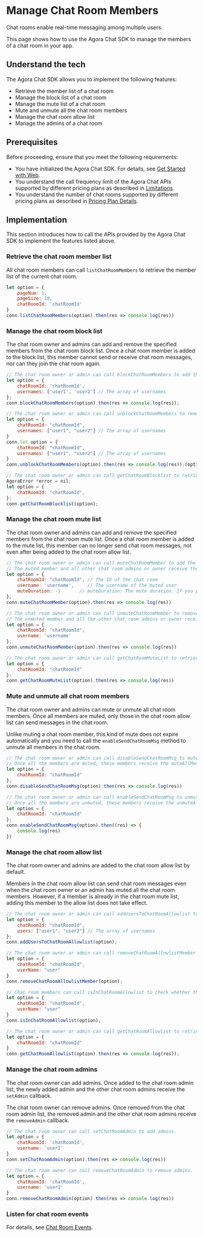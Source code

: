 # Manage Chat Room Members

Chat rooms enable real-time messaging among multiple users.

This page shows how to use the Agora Chat SDK to manage the members of a chat room in your app.

## Understand the tech

The Agora Chat SDK allows you to implement the following features:

- Retrieve the member list of a chat room
- Manage the block list of a chat room
- Manage the mute list of a chat room
- Mute and unmute all the chat room members
- Manage the chat room allow list
- Manage the admins of a chat room


## Prerequisites

Before proceeding, ensure that you meet the following requirements:

- You have initialized the Agora Chat SDK. For details, see [Get Started with Web](./agora_chat_get_started_web?platform=Web).
- You understand the call frequency limit of the Agora Chat APIs supported by different pricing plans as described in [Limitations](./agora_chat_limitation?platform=Web).
- You understand the number of chat rooms supported by different pricing plans as described in [Pricing Plan Details](./agora_chat_plan?platform=Web).


## Implementation

This section introduces how to call the APIs provided by the Agora Chat SDK to implement the features listed above.

### Retrieve the chat room member list

All chat room members can call `listChatRoomMembers` to retrieve the member list of the current chat room.

```javascript
let option = {
    pageNum: 1,
    pageSize: 10,
    chatRoomId: 'chatRoomId'
}
conn.listChatRoomMembers(option).then(res => console.log(res))
```

### Manage the chat room block list

The chat room owner and admins can add and remove the specified members from the chat room block list. Once a chat room member is added to the block list, this member cannot send or receive chat room messages, nor can they join the chat room again.

```javascript
// The chat room owner or admin can call blockChatRoomMembers to add the specified members to the chat room block list.
let option = {
    chatRoomId: 'chatRoomId',
    usernames: ['user1', 'user2'] // The array of usernames
};
conn.blockChatRoomMembers(option).then(res => console.log(res));

// The chat room owner or admin can call unblockChatRoomMembers to remove the specified users from the block list.
let option = {
    chatRoomId: "chatRoomId",
    usernames: ["user1", "user2"] // The array of usernames
}
conn.let option = {
    chatRoomId: "chatRoomId",
    usernames: ["user1", "user2"] // The array of usernames
}
conn.unblockChatRoomMembers(option).then(res => console.log(res));(option).then(res => console.log(res));

// The chat room owner or admin can call getChatRoomBlocklist to retrieve the block list of the current chat room.
AgoraError *error = nil;
let option = {
    chatRoomId: "chatRoomId",
};
conn.getChatRoomBlocklist(option);
```


### Manage the chat room mute list

The chat room owner and admins can add and remove the specified members from the chat room mute list. Once a chat room member is added to the mute list, this member can no longer send chat room messages, not even after being added to the chat room allow list.

```javascript
// The chat room owner or admin can call muteChatRoomMember to add the specified user to the chat room block list.
// The muted member and all other chat room admins or owner receive the muteMember callback.
let option = {
    chatRoomId: "chatRoomId", // The ID of the chat room
    username: 'username',     // The username of the muted user
    muteDuration: -1       // muteDuration: The mute duration. If you pass `-1`, members are muted permanently.
};
conn.muteChatRoomMember(option).then(res => console.log(res))

// The chat room owner or admin can call unmuteChatRoomMember to remove the specified user from the chat room mute list.
// The unmuted member and all the other chat room admins or owner receive the unmuteMember callback.
let option = {
    chatRoomId: "chatRoomId",
    username: 'username'
};
conn.unmuteChatRoomMember(option).then(res => console.log(res))

// The chat room owner or admin can call getChatRoomMuteList to retrieve the mute list of the current chat room.
let option = {
    chatRoomId: "chatRoomId"
};
conn.getChatRoomMuteList(option).then(res => console.log(res))
```

### Mute and unmute all chat room members

The chat room owner and admins can mute or unmute all chat room members. Once all members are muted, only those in the chat room allow list can send messages in the chat room.

Unlike muting a chat room member, this kind of mute does not expire automatically and you need to call the `enableSendChatRoomMsg` method to unmute all members in the chat room.

```javascript
// The chat room owner or admin can call disableSendChatRoomMsg to mute all the chat room members.
// Once all the members are muted, these members receive the muteAllMembers callback.
let option = {
    chatRoomId: "chatRoomId"
};
conn.disableSendChatRoomMsg(option).then(res => console.log(res))

// The chat room owner or admin can call enableSendChatRoomMsg to unmute all the chat room members.
// Once all the members are unmuted, these members receive the unmuteAllMembers callback.
let option = {
    chatRoomId: "chatRoomId"
};
conn.enableSendChatRoomMsg(option).then((res) => {
    console.log(res)
})
```


### Manage the chat room allow list

The chat room owner and admins are added to the chat room allow list by default.

Members in the chat room allow list can send chat room messages even when the chat room owner or an admin has muted all the chat room members. However, if a member is already in the chat room mute list, adding this member to the allow list does not take effect.

```javascript
// The chat room owner or admin can call addUsersToChatRoomAllowlist to add the specified member to the chat room allow list.
let option = {
    chatRoomId: "chatRoomId",
    users: ["user1", "user2"] // The array of usernames
};
conn.addUsersToChatRoomAllowlist(option);

// The chat room owner or admin can call removeChatRoomAllowlistMember to remove the specified member from the chat room allow list.
let option = {
    chatRoomId: "chatRoomId",
    userName: "user"
}
conn.removeChatRoomAllowlistMember(option);

// Chat room members can call isInChatRoomAllowlist to check whether they are in the chat room allow list.
let option = {
    chatRoomId: "chatRoomId",
    userName: "user"
}
conn.isInChatRoomAllowlist(option);

// The chat room owner or admin can call getChatRoomAllowlist to retrieve the allow list of the current chat room.
let option = {
    chatRoomId: "chatRoomId"
}
conn.getChatRoomAllowlist(option).then(res => console.log(res));
```


### Manage the chat room admins

The chat room owner can add admins. Once added to the chat room admin list, the newly added admin and the other chat room admins receive the `setAdmin` callback.

The chat room owner can remove admins. Once removed from the chat room admin list, the removed admin and the other chat room admins receive the `removeAdmin` callback.

```javascript
// The chat room owner can call setChatRoomAdmin to add admins.
let option = {
    chatRoomId: 'chatRoomId',
    username: 'user1'
}
conn.setChatRoomAdmin(option).then(res => console.log(res))

// The chat room owner can call removeChatRoomAdmin to remove admins.
let option = {
    chatRoomId: 'chatRoomId',
    username: 'user1'
}
conn.removeChatRoomAdmin(option).then(res => console.log(res))
```


### Listen for chat room events

For details, see [Chat Room Events](./agora_chat_chatroom_web?platform=Web#listen-for-chat-room-events).